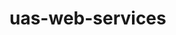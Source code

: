 # uas-web-services

<?php
// Create and configure Slim app
$app = new \Slim\App;
#%RAML 0.8
title: Laptops API


/Laptops:
  displayName: Laptops
  description: Resource Laptops
  post:
    description: Laptops ~
  get:
    description: Laptops ~
    responses:
      200:
        body:
          application/json:
            example: |
              {
                status: "ok",
                {
                  ID: "111",
                  Brand: "ASUS",
                  Model: "XC451",
                  release_year : "2014",
                },
                {
                  ID: "222",
                  Brand: "TOSHIBA",
                  Model: "Satellite C640",
                  release_year: "2011",
              
      505:
/Laptops
	displayName: Laptops
	description: Resource Laptops
  /{ID}:
    displayName: ID  
    description: Resource ID

    /brand:
      displayName: brand
      description: Resource brand
	  
/model:
  displayName: model
  description: Resource model
  
/release_year: 
	displayName: release_year
	description: Resource release_year

/Parts
  displayName : Parts
  description : Resource Parts
  /{ID}:
    displayName: ID  
    description: Resource ID
    
    /laptop_id:
      displayName: laptop_id
      description: Resource laptop_id
	  
	 /part_category: 
	  displayName : part_category
	  description : Resource part_category
	  
	  /part_number: 
	  displayName : part_number
	  description : Resource part_number
	  
	  /description : 
	  displayName : descripttion
	  description : Resource description
  
/parts_categories:
  displayName: parts_categories
  description: Resource parts_categories
  
   /{ID}:
    displayName: ID  
    description: Resource ID

    /categories_name:
      displayName: categories_name
      description: Resource categories_name
